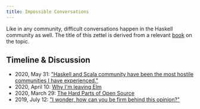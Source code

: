 ```yaml
---
title: Impossible Conversations
---
```


Like in any community, difficult conversations happen in the Haskell community as well. The title of this zettel is derived from a relevant [book](https://areomagazine.com/2019/09/03/impossible-conversations/) on the topic.

## Timeline & Discussion

- 2020, May 31: ["Haskell and Scala community have been the most hostile communities I have experienced."](https://www.reddit.com/r/haskell/comments/gtm3w0/on_marketing_haskell/fsctpax/)
- 2020, April 10: [Why I'm leaving Elm](https://old.reddit.com/r/haskell/comments/fy848b/why_im_leaving_elm/)
- 2020, March 29: [The Hard Parts of Open Source](https://old.reddit.com/r/haskell/comments/fr3uz9/the_hard_parts_of_open_source/)
- 2019, July 12: ["I wonder, how can you be firm behind this opinion?"](https://old.reddit.com/r/haskell/comments/cc1rxb/how_i_intend_to_help_steer_ghc_reasonably/etkctsa/)
